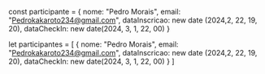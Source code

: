 const participante = {
  nome: "Pedro Morais",
  email: "Pedrokakaroto234@gmail.com",
  dataInscricao: new date (2024,2, 22, 19, 20),
  dataCheckIn: new date(2024, 3, 1, 22, 00)
}

let participantes = [
  {
  nome: "Pedro Morais",
  email: "Pedrokakaroto234@gmail.com",
  dataInscricao: new date (2024,2, 22, 19, 20),
  dataCheckIn: new date(2024, 3, 1, 22, 00)
}
]